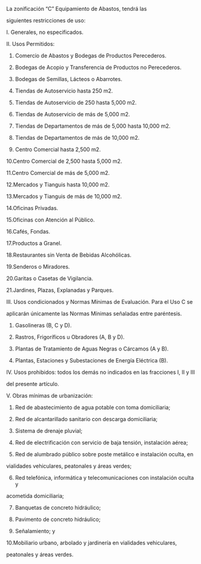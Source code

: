 La	zonificación	“C”	Equipamiento	de	Abastos,	tendrá	las

siguientes restricciones de uso:

I. Generales, no especificados.

II. Usos Permitidos:

1.	Comercio de Abastos y Bodegas de Productos Perecederos.

2.	Bodegas de Acopio y Transferencia de Productos no Perecederos.

3.	Bodegas de Semillas, Lácteos o Abarrotes.

4.	Tiendas de Autoservicio hasta 250 m2.

5.	Tiendas de Autoservicio de 250 hasta 5,000 m2.

6.	Tiendas de Autoservicio de más de 5,000 m2.

7.	Tiendas de Departamentos de más de 5,000 hasta 10,000 m2.

8.	Tiendas de Departamentos de más de 10,000 m2.

9.	Centro Comercial hasta 2,500 m2.

10.Centro Comercial de 2,500 hasta 5,000 m2.

11.Centro Comercial de más de 5,000 m2.

12.Mercados y Tianguis hasta 10,000 m2.

13.Mercados y Tianguis de más de 10,000 m2.

14.Oficinas Privadas.

15.Oficinas con Atención al Público.

16.Cafés, Fondas.

17.Productos a Granel.

18.Restaurantes sin Venta de Bebidas Alcohólicas.

19.Senderos o Miradores.

20.Garitas o Casetas de Vigilancia.










21.Jardines, Plazas, Explanadas y Parques.

III. Usos condicionados y Normas Mínimas de Evaluación. Para el Uso C se

aplicarán únicamente las Normas Mínimas señaladas entre paréntesis.

1.	Gasolineras (B, C y D).

2.	Rastros, Frigoríficos u Obradores (A, B y D).

3.	Plantas de Tratamiento de Aguas Negras o Cárcamos (A y B).

4.	Plantas, Estaciones y Subestaciones de Energía Eléctrica (B).

IV. Usos prohibidos: todos los demás no indicados en las fracciones I, II y III

del presente artículo.

V. Obras mínimas de urbanización:

1.	Red de abastecimiento de agua potable con toma domiciliaria;

2.	Red de alcantarillado sanitario con descarga domiciliaria;

3.	Sistema de drenaje pluvial;

4.	Red de electrificación con servicio de baja tensión, instalación aérea;

5.	Red de alumbrado público sobre poste metálico e instalación oculta, en

vialidades vehiculares, peatonales y áreas verdes;

6.	Red telefónica, informática y telecomunicaciones con instalación oculta y

acometida domiciliaria;

7.	Banquetas de concreto hidráulico;

8.	Pavimento de concreto hidráulico;

9.	Señalamiento; y

10.Mobiliario	urbano,	arbolado	y	jardinería	en	vialidades	vehiculares,

peatonales y áreas verdes.